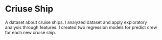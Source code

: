 # Criuse Ship

A dataset about cruise ships. I analyzed dataset and apply exploratory analysis through features. I created two regression models for predict crew for each new cruise ship.



